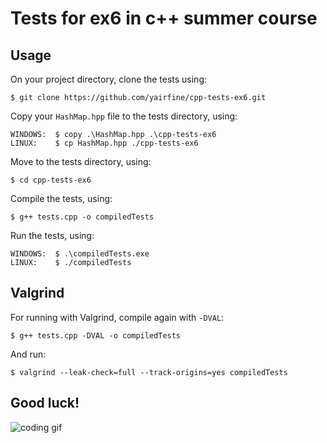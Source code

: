 # Tests for ex6 in c++ summer course
## Usage
On your project directory, clone the tests using:
```$xslt
$ git clone https://github.com/yairfine/cpp-tests-ex6.git
```

Copy your `HashMap.hpp` file to the tests directory, using:
```$xslt
WINDOWS:  $ copy .\HashMap.hpp .\cpp-tests-ex6
LINUX:    $ cp HashMap.hpp ./cpp-tests-ex6
```

Move to the tests directory, using:
```$xslt
$ cd cpp-tests-ex6
```

Compile the tests, using:
```$ xslt
$ g++ tests.cpp -o compiledTests
```

Run the tests, using:
```$ xslt
WINDOWS:  $ .\compiledTests.exe
LINUX:    $ ./compiledTests
```

## Valgrind
For running with Valgrind, compile again with `-DVAL`:
```$ xslt
$ g++ tests.cpp -DVAL -o compiledTests
```
And run:
```$ xslt
$ valgrind --leak-check=full --track-origins=yes compiledTests
```

## Good luck!
![coding gif](https://media.giphy.com/media/iAKXyzgLVtKsU/giphy.gif)
